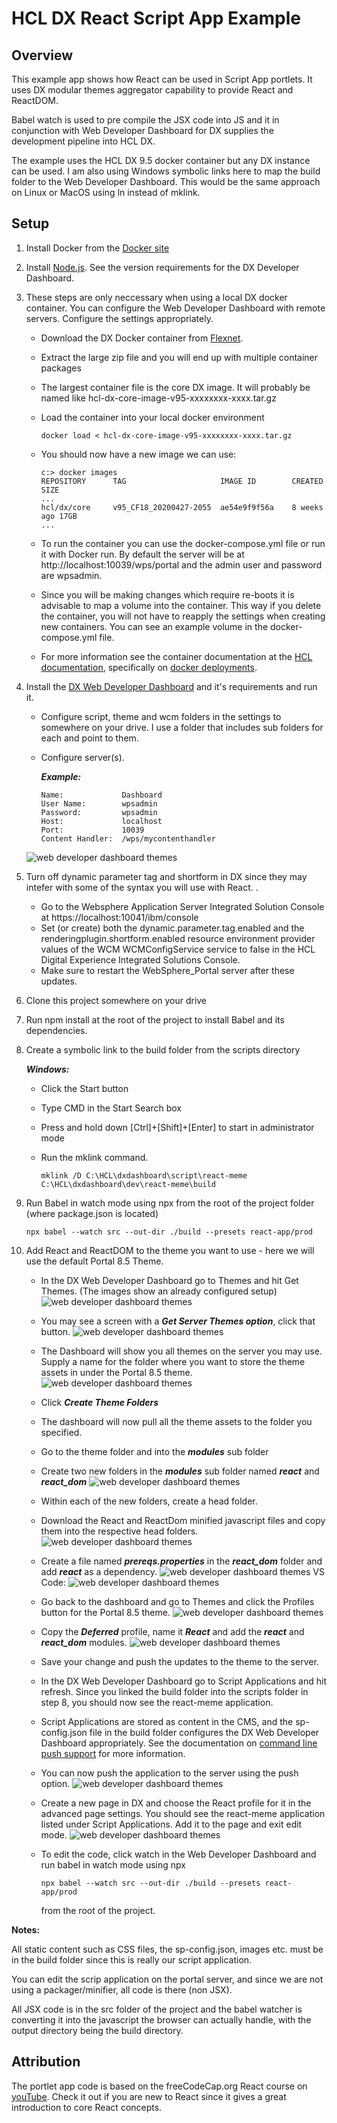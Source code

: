 # HCL DX React Script App Example

## Overview
This example app shows how React can be used in Script App portlets. It uses DX modular themes aggregator capability to provide React and ReactDOM.

Babel watch is used to pre compile the JSX code into JS and it in conjunction with Web Developer Dashboard for DX supplies the development pipeline into HCL DX.

The example uses the HCL DX 9.5 docker container but any DX instance can be used. I am also using Windows symbolic links here to map the build folder to the Web Developer Dashboard. This would be the same approach on Linux or MacOS using ln instead of mklink.

## Setup

1. Install Docker from the [Docker site](https://docs.docker.com/get-docker/)
2. Install [Node.js](https://nodejs.org/en/download/). See the version requirements for the DX Developer Dashboard.
3. These steps are only neccessary when using a local DX docker container. You can configure the Web Developer Dashboard with remote servers. Configure the settings appropriately.
    - Download the DX Docker container from [Flexnet](https://hclsoftware.flexnetoperations.com/flexnet/operationsportal/logon.do). 
    - Extract the large zip file and you will end up with multiple container packages
    - The largest container file is the core DX image. It will probably be named like hcl-dx-core-image-v95-xxxxxxxx-xxxx.tar.gz
    - Load the container into your local docker environment

        ```docker load < hcl-dx-core-image-v95-xxxxxxxx-xxxx.tar.gz```
    - You should now have a new image we can use:

        ```
        c:> docker images
        REPOSITORY      TAG                     IMAGE ID        CREATED SIZE
        ...
        hcl/dx/core     v95_CF18_20200427-2055  ae54e9f9f56a    8 weeks ago 17GB
        ...
        ```
    - To run the container you can use the docker-compose.yml file or run it with Docker run. By default the server will be at http://localhost:10039/wps/portal and the admin user and password are wpsadmin.
    - Since you will be making changes which require re-boots it is advisable to map a volume into the container. This way if you delete the container, you will not have to reapply the settings when creating new containers. You can see an example volume in the docker-compose.yml file.
    - For more information see the container documentation at the [HCL documentation](https://help.hcltechsw.com/digital-experience/9.5/install/rm_container_deployment.html), specifically on [docker deployments](https://help.hcltechsw.com/digital-experience/9.5/containerization/docker.html).

4. Install the [DX Web Developer Dashboard](https://github.com/hcl-dx/WebDevDashboardForDx) and it's requirements and run it.
    - Configure script, theme and wcm folders in the settings to somewhere on your drive. I use a folder that includes sub folders for each and point to them.
    - Configure server(s).

        **_Example:_**

          Name:             Dashboard
          User Name:        wpsadmin
          Password:         wpsadmin
          Host:             localhost
          Port:             10039
          Content Handler:  /wps/mycontenthandler

    ![web developer dashboard themes](./img/wdd-settings.png)
5. Turn off dynamic parameter tag and shortform in DX since they may intefer with some of the syntax you will use with React. . 
    - Go to the Websphere Application Server Integrated Solution Console at https://localhost:10041/ibm/console
    - Set (or create) both the dynamic.parameter.tag.enabled and the renderingplugin.shortform.enabled resource environment provider values of the WCM WCMConfigService service to false in the HCL Digital Experience Integrated Solutions Console.
    - Make sure to restart the WebSphere_Portal server after these updates.
    
6. Clone this project somewhere on your drive
7. Run npm install at the root of the project to install Babel and its dependencies.
8. Create a symbolic link to the build folder from the scripts directory
    
    **_Windows:_**
    - Click the Start button
    - Type CMD in the Start Search box
    - Press and hold down [Ctrl]+[Shift]+[Enter] to start in administrator mode
    - Run the mklink command.
      
      ```mklink /D C:\HCL\dxdashboard\script\react-meme C:\HCL\dxdashboard\dev\react-meme\build```
9. Run Babel in watch mode using npx from the root of the project folder (where package.json is located)

    ```npx babel --watch src --out-dir ./build --presets react-app/prod```
10. Add React and ReactDOM to the theme you want to use - here we will use the default Portal 8.5 Theme.
    - In the DX Web Developer Dashboard go to Themes and hit Get Themes. (The images show an already configured setup) 
    ![web developer dashboard themes](./img/wdd-themes-1.png)
    - You may see a screen with a **_Get Server Themes option_**, click that button.
    ![web developer dashboard themes](./img/wdd-themes-2.png)
    - The Dashboard will show you all themes on the server you may use. Supply a name for the folder where you want to store the theme assets in under the Portal 8.5 theme.
    ![web developer dashboard themes](./img/wdd-themes-3.png)
    - Click **_Create Theme Folders_** 
    - The dashboard will now pull all the theme assets to the folder you specified.
    - Go to the theme folder and into the **_modules_** sub folder
    - Create two new folders in the **_modules_** sub folder named **_react_** and **_react_dom_**
    ![web developer dashboard themes](./img/wdd-themes-4.png)
    - Within each of the new folders, create a head folder.
    - Download the React and ReactDom minified javascript files and copy them into the respective head folders.
    ![web developer dashboard themes](./img/wdd-themes-5.png)
    - Create a file named **_prereqs.properties_** in the **_react_dom_** folder and add **_react_** as a dependency.
    ![web developer dashboard themes](./img/wdd-themes-6.png)
    VS Code:
    ![web developer dashboard themes](./img/wdd-themes-7.png)
    - Go back to the dashboard and go to Themes and click the Profiles button for the Portal 8.5 theme.
    ![web developer dashboard themes](./img/wdd-themes-8.png)
    - Copy the **_Deferred_** profile, name it **_React_** and add the **_react_** and **_react_dom_** modules.
    ![web developer dashboard themes](./img/wdd-themes-9.png)
    - Save your change and push the updates to the theme to the server.
    - In the DX Web Developer Dashboard go to Script Applications and hit refresh. Since you linked the build folder into the scripts folder in step 8, you should now see the react-meme application.
    - Script Applications are stored as content in the CMS, and the sp-config.json file in the build folder configures the DX Web Developer Dashboard appropriately. See the documentation on [command line push support](https://help.hcltechsw.com/digital-experience/8.5/script-portlet/cmd_line_push_cmd.html) for more information.
    - You can now push the application to the server using the push option.
    ![web developer dashboard themes](./img/wdd-script-1.png)
    - Create a new page in DX and choose the React profile for it in the advanced page settings. You should see the react-meme application listed under Script Applications. Add it to the page and exit edit mode.
    ![web developer dashboard themes](./img/wdd-portlet-1.png)
    - To edit the code, click watch in the Web Developer Dashboard and run babel in watch mode using npx
    
        ```npx babel --watch src --out-dir ./build --presets react-app/prod``` 
    
        from the root of the project.

**Notes:**

All static content such as CSS files, the sp-config.json, images etc. must be in the build folder since this is really our script application.

You can edit the scrip application on the portal server, and since we are not using a packager/minifier, all code is there (non JSX).

All JSX code is in the src folder of the project and the babel watcher is converting it into the javascript the browser can actually handle, with the output directory being the build directory.

## Attribution
The portlet app code is based on the freeCodeCap.org React course on [youTube](https://youtu.be/DLX62G4lc44). Check it out if you are new to React since it gives a great introduction to core React concepts.


